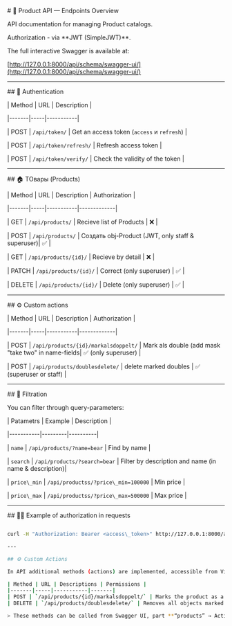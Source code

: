 \# 📘 Product API — Endpoints Overview



API documentation for managing Product catalogs.  

Authorization - via \*\*JWT (SimpleJWT)\*\*.  

The full interactive Swagger is available at:  

\[http://127.0.0.1:8000/api/schema/swagger-ui/](http://127.0.0.1:8000/api/schema/swagger-ui/)



---



\## 🔐 Authentication



| Method | URL | Description |

|-------|-----|-----------|

| POST | `/api/token/` | Get an access token (`access` и `refresh`) |

| POST | `/api/token/refresh/` | Refresh access token |

| POST | `/api/token/verify/` | Check the validity of the token |



---



\## 🏠 ТОвары (Products)



| Method | URL | Description | Authorization |

|-------|-----|-----------|-------------|

| GET | `/api/products/` | Recieve list of Products | ❌ |

| POST | `/api/products/` | Создать obj-Product (JWT, only staff & superuser)| ✅ |

| GET | `/api/products/{id}/` | Recieve by detail | ❌ |

| PATCH | `/api/products/{id}/` | Correct (only superuser) | ✅ |

| DELETE | `/api/products/{id}/` | Delete (only superuser) | ✅ |



---



\## ⚙️ Custom actions



| Method | URL | Description | Authorization |

|-------|-----|-----------|-------------|

| POST | `/api/products/{id}/markalsdoppelt/` | Mark als double (add mask "take two" in name-fields| ✅ (only superuser) |

| POST | `/api/products/doublesdelete/` | delete marked doubles | ✅ (superuser or staff) |



---



\## 🔎 Filtration



You can filter through query-parameters:



| Patametrs | Example | Description |

|-----------|---------|----------|

| `name` | `/api/products/?name=bear` | Find by name |

| `search` | `/api/products/?search=bear` | Filter by description and name  (in name & description)|

| `price\_min` | `/api/productss/?price\_min=100000` | Min price |

| `price\_max` | `/api/productss/?price\_max=500000` | Max price |




---



\## 🧑‍💻 Example of authorization in requests



```bash

curl -H "Authorization: Bearer <access\_token>" http://127.0.0.1:8000/api/properties/

---

## ⚙️ Custom Actions

In API additional methods (actions) are implemented, accessible from ViewSet:

| Method | URL | Descriptions | Permissions |
|-------|-----|-----------|-------|
| POST | `/api/products/{id}/markalsdoppelt/` | Marks the product as a duplicate (adds “take two” in name) | Only superuser |
| DELETE | `/api/products/doublesdelete/` | Removes all objects marked as duplicates. | Staff or superuser |

> These methods can be called from Swagger UI, part **“products” → Actions**.

